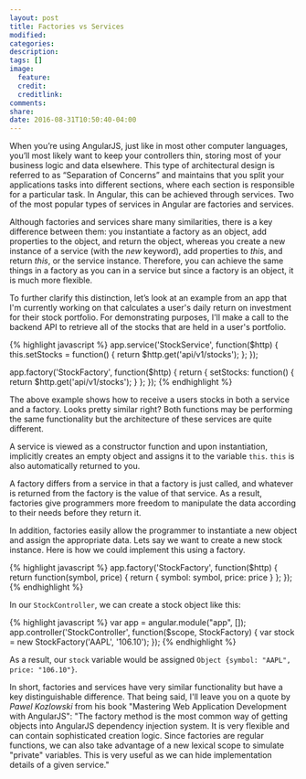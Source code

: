 ```yaml
---
layout: post
title: Factories vs Services
modified:
categories:
description:
tags: []
image:
  feature:
  credit:
  creditlink:
comments:
share:
date: 2016-08-31T10:50:40-04:00
---
```

When you’re using AngularJS, just like in most other computer languages, you’ll most likely want to keep your controllers thin, storing most of your business logic and data elsewhere. This type of architectural design is referred to as “Separation of Concerns” and maintains that you split your applications tasks into different sections, where each section is responsible for a particular task. In Angular, this can be achieved through services. Two of the most popular types of services in Angular are factories and services.

Although factories and services share many similarities, there is a key difference between them: you instantiate a factory as an object, add properties to the object, and return the object, whereas you create a new instance of a service (with the <i>new</i> keyword), add properties to <i>this</i>, and return <i>this</i>, or the service instance. Therefore, you can achieve the same things in a factory as you can in a service but since a factory is an object, it is much more flexible.

To further clarify this distinction, let’s look at an example from an app that I'm currently working on that calculates a user's daily return on investment for their stock portfolio. For demonstrating purposes, I'll make a call to the backend API to retrieve all of the stocks that are held in a user's portfolio.

{% highlight javascript %}
app.service('StockService', function($http) {
    this.setStocks = function() {
        return $http.get('api/v1/stocks');
    };
});

app.factory('StockFactory', function($http) {
    return {
        setStocks: function() {
            return $http.get('api/v1/stocks');
        }
    };
});
{% endhighlight %}

The above example shows how to receive a users stocks in both a service and a factory. Looks pretty similar right? Both functions may be performing the same functionality but the architecture of these services are quite different.

A service is viewed as a constructor function and upon instantiation, implicitly creates an empty object and assigns it to the variable <code>this</code>. <code>this</code> is also automatically returned to you.

A factory differs from a service in that a factory is just called, and whatever is returned from the factory is the value of that service. As a result, factories give programmers more freedom to manipulate the data according to their needs before they return it.

In addition, factories easily allow the programmer to instantiate a new object and assign the appropriate data. Lets say we want to create a new stock instance. Here is how we could implement this using a factory.

{% highlight javascript %}
app.factory('StockFactory', function($http) {
  return function(symbol, price) {
      return {
          symbol: symbol,
          price: price
      }
  };
});
{% endhighlight %}

In our <code>StockController</code>, we can create a stock object like this:

{% highlight javascript %}
var app = angular.module("app", []);
app.controller('StockController', function($scope, StockFactory) {
  var stock = new StockFactory('AAPL', '106.10');
});
{% endhighlight %}

As a result, our <code>stock</code> variable would be assigned <code>Object {symbol: "AAPL", price: "106.10"}</code>.

In short, factories and services have very similar functionality but have a key distinguishable difference. That being said, I'll leave you on a quote by <i>Pawel Kozlowski</i> from his book "Mastering Web Application Development with AngularJS": "The factory method is the most common way of getting objects into AngularJS dependency injection system. It is very flexible and can contain sophisticated creation logic. Since factories are regular functions, we can also take advantage of a new lexical scope to simulate "private" variables. This is very useful as we can hide implementation details of a given service."
